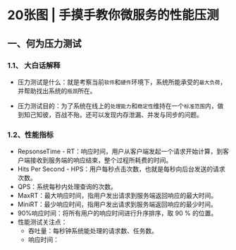 # 20张图 | 手摸手教你微服务的性能压测

## 一、何为压力测试

### 1.1、 大白话解释

- 压力测试是什么：就是考察当前`软件`和`硬件`环境下，系统所能承受的`最大负荷`，并帮助找出系统的`瓶颈`所在。

- 压力测试目的：为了系统在线上的`处理能力`和`稳定性`维持在一个`标准范围`内，做到知己知彼，百战不殆。还可以发现内存泄漏、并发与同步的问题。

### 1.2、性能指标

- RepsonseTime - RT：响应时间，用户从客户端发起一个请求开始计算，到客户端接收到服务端的响应结束，整个过程所耗费的时间。
- Hits Per Second - HPS：用户每秒点击次数，也就是每秒向后台发送的请求次数。
- QPS：系统每秒内处理查询的次数。
- MaxRT：最大响应时间，指用户发出请求到服务端返回响应的最大时间。
- MiniRT：最少响应时间，指用户发出请求到服务端返回响应的最少时间。
- 90%响应时间：将所有用户的响应时间进行升序排序，取 90 % 的位置。
- 性能测试关注点：
  - 吞吐量：每秒钟系统能处理的请求数、任务数。
  - 响应时间：

